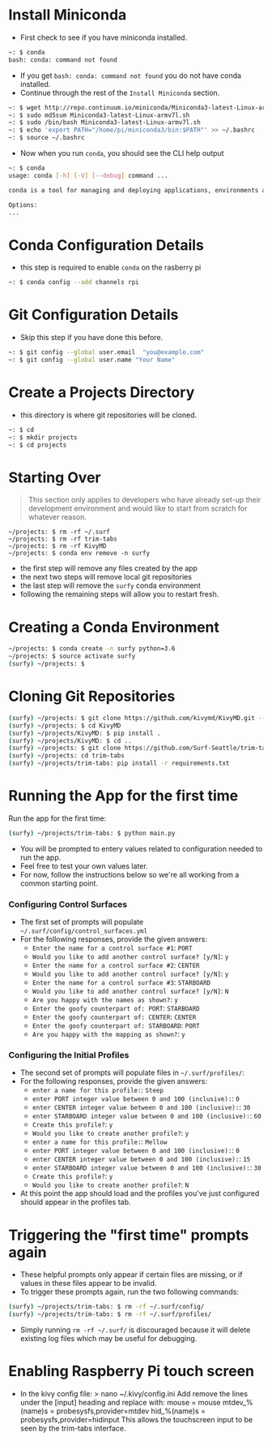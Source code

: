 # Install Miniconda

* First check to see if you have miniconda installed.

```bash
~: $ conda
bash: conda: command not found
```

* If you get `bash: conda: command not found` you do not have conda installed.
* Continue through the rest of the `Install Miniconda` section.

```bash
~: $ wget http://repo.continuum.io/miniconda/Miniconda3-latest-Linux-armv7l.sh
~: $ sudo md5sum Miniconda3-latest-Linux-armv7l.sh
~: $ sudo /bin/bash Miniconda3-latest-Linux-armv7l.sh
~: $ echo 'export PATH="/home/pi/miniconda3/bin:$PATH"' >> ~/.bashrc
~: $ source ~/.bashrc
```
 * Now when you run `conda`, you should see the CLI help output
 
```bash
~: $ conda
usage: conda [-h] [-V] [--debug] command ...

conda is a tool for managing and deploying applications, environments and packages.

Options:
...
```

# Conda Configuration Details

* this step is required to enable `conda` on the rasberry pi

```bash
~: $ conda config --add channels rpi
```

# Git Configuration Details

* Skip this step if you have done this before.

```bash
~: $ git config --global user.email  "you@example.com"
~: $ git config --global user.name "Your Name"
```

# Create a Projects Directory

* this directory is where git repositories will be cloned.

```bash
~: $ cd
~: $ mkdir projects
~: $ cd projects
```

# Starting Over

> This section only applies to developers who have already set-up
> their development environment and would like to start from scratch
> for whatever reason.

```
~/projects: $ rm -rf ~/.surf
~/projects: $ rm -rf trim-tabs
~/projects: $ rm -rf KivyMD
~/projects: $ conda env remove -n surfy
```
* the first step will remove any files created by the app
* the next two steps will remove local git repositories
* the last step will remove the `surfy` conda environment
* following the remaining steps will allow you to restart fresh.

# Creating a Conda Environment

```bash
~/projects: $ conda create -n surfy python=3.6
~/projects: $ source activate surfy
(surfy) ~/projects: $
```

# Cloning Git Repositories

```bash
(surfy) ~/projects: $ git clone https://github.com/kivymd/KivyMD.git --depth 1
(surfy) ~/projects: $ cd KivyMD
(surfy) ~/projects/KivyMD: $ pip install .
(surfy) ~/projects/KivyMD: $ cd ..
(surfy) ~/projects: $ git clone https://github.com/Surf-Seattle/trim-tabs.git
(surfy) ~/projects: cd trim-tabs
(surfy) ~/projects/trim-tabs: pip install -r requirements.txt
```

# Running the App for the first time

Run the app for the first time:

```bash
(surfy) ~/projects/trim-tabs: $ python main.py
```

* You will be prompted to entery values related to configuration needed to run the app.
* Feel free to test your own values later.
* For now, follow the instructions below so we're all working from a common starting point.

### Configuring Control Surfaces

* The first set of prompts will populate `~/.surf/config/control_surfaces.yml` 
* For the following responses, provide the given answers:
  * `Enter the name for a control surface #1`: `PORT`
  * `Would you like to add another control surface? [y/N]`: `y`
  * `Enter the name for a control surface #2`: `CENTER`
  * `Would you like to add another control surface? [y/N]`: `y`
  * `Enter the name for a control surface #3`: `STARBOARD`
  * `Would you like to add another control surface? [y/N]`: `N`
  * `Are you happy with the names as shown?`: `y`
  * `Enter the goofy counterpart of: PORT`: `STARBOARD`
  * `Enter the goofy counterpart of: CENTER`: `CENTER`
  * `Enter the goofy counterpart of: STARBOARD`: `PORT`
  * `Are you happy with the mapping as shown?`: `y`

### Configuring the Initial Profiles

* The second set of prompts will populate files in `~/.surf/profiles/`:
* For the following responses, provide the given answers:
  * `enter a name for this profile:`: `Steep`
  * `enter PORT integer value between 0 and 100 (inclusive):`: `0`
  * `enter CENTER integer value between 0 and 100 (inclusive):`: `30`
  * `enter STARBOARD integer value between 0 and 100 (inclusive):`: `60`
  * `Create this profile?`: `y`
  * `Would you like to create another profile?`: `y`
  * `enter a name for this profile:`: `Mellow`
  * `enter PORT integer value between 0 and 100 (inclusive):`: `0`
  * `enter CENTER integer value between 0 and 100 (inclusive):`: `15`
  * `enter STARBOARD integer value between 0 and 100 (inclusive):`: `30`
  * `Create this profile?`: `y`
  * `Would you like to create another profile?`: `N`
* At this point the app should load and the profiles you've just configured
  should appear in the profiles tab.


# Triggering the "first time" prompts again

* These helpful prompts only appear if certain files are missing, 
  or if values in these files appear to be invalid.
* To trigger these prompts again, run the two following commands:

```bash
(surfy) ~/projects/trim-tabs: $ rm -rf ~/.surf/config/
(surfy) ~/projects/trim-tabs: $ rm -rf ~/.surf/profiles/
```

* Simply running `rm -rf ~/.surf/` is discouraged because it will
  delete existing log files which may be useful for debugging.


# Enabling Raspberry Pi touch screen
* In the kivy config file:
    \> nano ~/.kivy/config.ini
  Add remove the lines under the [input] heading and replace with:
    mouse = mouse
    mtdev_%(name)s = probesysfs,provider=mtdev
    hid_%(name)s = probesysfs,provider=hidinput
  This allows the touchscreen input to be seen by the trim-tabs interface.
